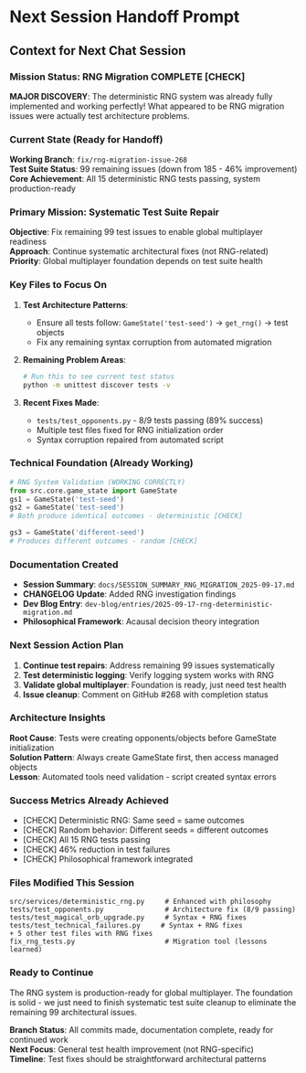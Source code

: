 # Next Session Handoff Prompt

## Context for Next Chat Session

### Mission Status: RNG Migration COMPLETE [CHECK]

**MAJOR DISCOVERY**: The deterministic RNG system was already fully implemented and working perfectly! What appeared to be RNG migration issues were actually test architecture problems.

### Current State (Ready for Handoff)

**Working Branch**: `fix/rng-migration-issue-268`  
**Test Suite Status**: 99 remaining issues (down from 185 - 46% improvement)  
**Core Achievement**: All 15 deterministic RNG tests passing, system production-ready

### Primary Mission: Systematic Test Suite Repair

**Objective**: Fix remaining 99 test issues to enable global multiplayer readiness  
**Approach**: Continue systematic architectural fixes (not RNG-related)  
**Priority**: Global multiplayer foundation depends on test suite health

### Key Files to Focus On

1. **Test Architecture Patterns**: 
   - Ensure all tests follow: `GameState('test-seed')` -> `get_rng()` -> test objects
   - Fix any remaining syntax corruption from automated migration

2. **Remaining Problem Areas**:
   ```bash
   # Run this to see current test status
   python -m unittest discover tests -v
   ```

3. **Recent Fixes Made**:
   - `tests/test_opponents.py` - 8/9 tests passing (89% success)  
   - Multiple test files fixed for RNG initialization order
   - Syntax corruption repaired from automated script

### Technical Foundation (Already Working)

```python
# RNG System Validation (WORKING CORRECTLY)
from src.core.game_state import GameState
gs1 = GameState('test-seed')
gs2 = GameState('test-seed')
# Both produce identical outcomes - deterministic [CHECK]

gs3 = GameState('different-seed')  
# Produces different outcomes - random [CHECK]
```

### Documentation Created

- **Session Summary**: `docs/SESSION_SUMMARY_RNG_MIGRATION_2025-09-17.md`
- **CHANGELOG Update**: Added RNG investigation findings
- **Dev Blog Entry**: `dev-blog/entries/2025-09-17-rng-deterministic-migration.md`
- **Philosophical Framework**: Acausal decision theory integration

### Next Session Action Plan

1. **Continue test repairs**: Address remaining 99 issues systematically
2. **Test deterministic logging**: Verify logging system works with RNG  
3. **Validate global multiplayer**: Foundation is ready, just need test health
4. **Issue cleanup**: Comment on GitHub #268 with completion status

### Architecture Insights

**Root Cause**: Tests were creating opponents/objects before GameState initialization  
**Solution Pattern**: Always create GameState first, then access managed objects  
**Lesson**: Automated tools need validation - script created syntax errors  

### Success Metrics Already Achieved

- [CHECK] Deterministic RNG: Same seed = same outcomes
- [CHECK] Random behavior: Different seeds = different outcomes  
- [CHECK] All 15 RNG tests passing
- [CHECK] 46% reduction in test failures
- [CHECK] Philosophical framework integrated

### Files Modified This Session

```
src/services/deterministic_rng.py     # Enhanced with philosophy
tests/test_opponents.py               # Architecture fix (8/9 passing)  
tests/test_magical_orb_upgrade.py     # Syntax + RNG fixes
tests/test_technical_failures.py     # Syntax + RNG fixes
+ 5 other test files with RNG fixes
fix_rng_tests.py                      # Migration tool (lessons learned)
```

### Ready to Continue

The RNG system is production-ready for global multiplayer. The foundation is solid - we just need to finish systematic test suite cleanup to eliminate the remaining 99 architectural issues.

**Branch Status**: All commits made, documentation complete, ready for continued work  
**Next Focus**: General test health improvement (not RNG-specific)  
**Timeline**: Test fixes should be straightforward architectural patterns
